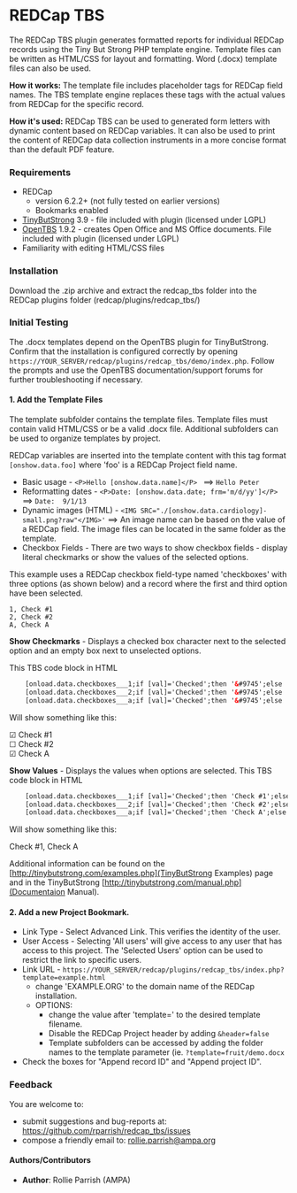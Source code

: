 REDCap TBS
==========
The REDCap TBS plugin generates formatted reports for individual REDCap records using the Tiny But Strong PHP template engine. Template files can be written as HTML/CSS for layout and formatting. Word (.docx) template files can also be used.

__How it works:__ The template file includes placeholder tags for REDCap field names. The TBS template engine replaces these tags with the actual values from REDCap for the specific record.
 
__How it's used:__ REDCap TBS can be used to generated form letters with dynamic content based on REDCap variables. It can also be used to print the content of REDCap data collection instruments in a more concise format than the default PDF feature.

### Requirements
* REDCap
  * version 6.2.2+ (not fully tested on earlier versions)
  * Bookmarks enabled
* [TinyButStrong](http://tinybutstrong.com)  3.9 - file included with plugin (licensed under LGPL)
* [OpenTBS](http://www.tinybutstrong.com/plugins/opentbs/tbs_plugin_opentbs.html) 1.9.2 - creates Open Office and MS Office documents. File included with plugin (licensed under LGPL)
* Familiarity with editing HTML/CSS files


### Installation
Download the .zip archive and extract the redcap_tbs folder into the REDCap plugins folder (redcap/plugins/redcap_tbs/)

### Initial Testing

The .docx templates depend on the OpenTBS plugin for TinyButStrong. Confirm that the installation is configured correctly by opening `https://YOUR_SERVER/redcap/plugins/redcap_tbs/demo/index.php`. Follow the prompts and use the OpenTBS documentation/support forums for further troubleshooting if necessary. 

#### 1. Add the Template Files

The template subfolder contains the template files. Template files must contain valid HTML/CSS  or be a valid .docx file. Additional subfolders can be used to organize templates by project. 

REDCap variables are inserted into the template content with this tag format `[onshow.data.foo]` where 'foo' is a REDCap Project field name. 

* Basic usage - `<P>Hello [onshow.data.name]</P> ` ==> `Hello Peter`  
* Reformatting dates - `<P>Date: [onshow.data.date; frm='m/d/yy']</P> ` ==> `Date:  9/1/13`  
* Dynamic images (HTML) - ``<IMG SRC="./[onshow.data.cardiology]-small.png?raw"</IMG>'`` ==> An image name can be based on the value of a REDCap field. The image files can be located in the same folder as the template. 
* Checkbox Fields - There are two ways to show checkbox fields - display literal checkmarks or show the values of the selected options. 

This example uses a REDCap checkbox field-type named 'checkboxes' with three options (as shown below) and a record where the first and third option have been selected.

```
1, Check #1
2, Check #2
A, Check A
```

  __Show Checkmarks__ - Displays a checked box character next to the selected option and an empty box next to unselected options.  

This TBS code block in HTML
```html
    [onload.data.checkboxes___1;if [val]='Checked';then '&#9745';else '&#9744'] Check #1<BR>
    [onload.data.checkboxes___2;if [val]='Checked';then '&#9745';else '&#9744'] Check #2<BR>
    [onload.data.checkboxes___a;if [val]='Checked';then '&#9745';else '&#9744'] Check A<BR>
```

Will show something like this:

&#9745; Check #1  
&#9744; Check #2  
&#9745; Check A  


  __Show Values__ - Displays the values when options are selected. 
This TBS code block in HTML
```html
    [onload.data.checkboxes___1;if [val]='Checked';then 'Check #1';else '']
    [onload.data.checkboxes___2;if [val]='Checked';then 'Check #2';else '']
    [onload.data.checkboxes___a;if [val]='Checked';then 'Check A';else ''] Check A<BR>
```

Will show something like this:

Check #1, Check A 

Additional information can be found on the [http://tinybutstrong.com/examples.php](TinyButStrong Examples) page and in the TinyButStrong [http://tinybutstrong.com/manual.php](Documentaion Manual).


#### 2. Add a new Project Bookmark.  

* Link Type - Select Advanced Link. This verifies the identity of the user.
* User Access - Selecting 'All users' will give access to any user that has access to this project. The 'Selected Users' option can be used to restrict the link to specific users. 
* Link URL - `https://YOUR_SERVER/redcap/plugins/redcap_tbs/index.php?template=example.html`
	* change 'EXAMPLE.ORG' to the domain name of the REDCap installation.
	* OPTIONS:
		* change the value after 'template='  to the desired template filename.
		* Disable the REDCap Project header by adding `&header=false`
		* Template subfolders can be accessed by adding the folder names to the template parameter (ie. `?template=fruit/demo.docx`
* Check the boxes for "Append record ID" and "Append project ID".


### Feedback
You are welcome to:
* submit suggestions and bug-reports at: https://github.com/rparrish/redcap_tbs/issues
* compose a friendly email to: rollie.parrish@ampa.org


#### Authors/Contributors
* __Author__: Rollie Parrish (AMPA)
